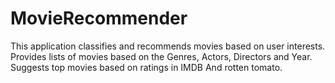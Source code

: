 # MovieRecommender
This application classifies and recommends movies based on user interests.
Provides lists of movies based on the Genres, Actors, Directors and Year.
Suggests top movies based on ratings in IMDB And rotten tomato.

